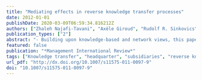 ```yaml
---
title: "Mediating effects in reverse knowledge transfer processes"
date: 2012-01-01
publishDate: 2020-03-09T06:59:34.816212Z
authors: ["Zhaleh Najafi-Tavani", "Axèle Giroud", "Rudolf R. Sinkovics"]
publication_types: ["2"]
abstract: "- Building upon knowledge-based and network views, this paper seeks to examine how subsidiary characteristics (subsidiary willingness and subsidiary external embeddedness) and relationship characteristics (internal embeddedness, socialization mechanisms and shared values) impact the extent of Reverse Knowledge Transfer (RKT). - A survey was carried out to build a database of 178 subsidiaries operating in Knowledge Intensive Business Service (KIBS) sectors in the United Kingdom. - Our analysis indicates that willingness and socialization mechanisms are the most significant determinants of the extent of RKT. Further, the impacts of shared values and internal embeddedness are mediated by subsidiary willingness. The results also highlight the significant association between socialization mechanisms and internal embeddedness. Contrary to our expectation, external embeddedness has a negative influence on the extent of RKT."
featured: false
publication: "*Management International Review*"
tags: ["Knowledge transfer", "headquarter", "subsidiaries", "reverse knowledge transfer"]
url_pdf: "http://dx.doi.org/10.1007/s11575-011-0097-9"
doi: "10.1007/s11575-011-0097-9"
---
```


